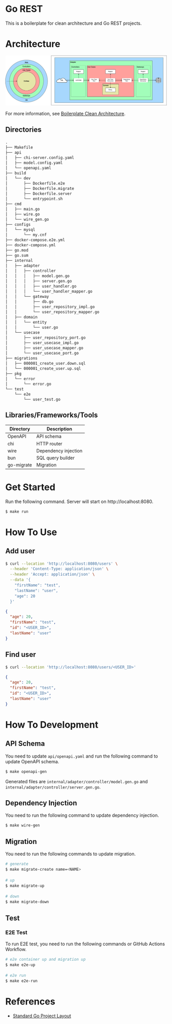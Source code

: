 # Go REST

This is a boilerplate for clean architecture and Go REST projects.

# Architecture

![Architecture](../architecture.drawio.png)

For more information, see [Boilerplate Clean Architecture](../README.md).

## Directories

```
.
├── Makefile
├── api
│   ├── chi-server.config.yaml
│   ├── model.config.yaml
│   └── openapi.yaml
├── build
│   └── dev
│       ├── Dockerfile.e2e
│       ├── Dockerfile.migrate
│       ├── Dockerfile.server
│       └── entrypoint.sh
├── cmd
│   ├── main.go
│   ├── wire.go
│   └── wire_gen.go
├── configs
│   └── mysql
│       └── my.cnf
├── docker-compose.e2e.yml
├── docker-compose.yml
├── go.mod
├── go.sum
├── internal
│   ├── adapter
│   │   ├── controller
│   │   │   ├── model.gen.go
│   │   │   ├── server.gen.go
│   │   │   ├── user_handler.go
│   │   │   └── user_handler_mapper.go
│   │   └── gateway
│   │       ├── db.go
│   │       ├── user_repository_impl.go
│   │       └── user_repository_mapper.go
│   ├── domain
│   │   └── entity
│   │       └── user.go
│   └── usecase
│       ├── user_repository_port.go
│       ├── user_usecase_impl.go
│       ├── user_usecase_mapper.go
│       └── user_usecase_port.go
├── migrations
│   ├── 000001_create_user.down.sql
│   └── 000001_create_user.up.sql
├── pkg
│   └── error
│       └── error.go
└── test
    └── e2e
        └── user_test.go
```

## Libraries/Frameworks/Tools

| Directory | Description |
| --- | --- |
| OpenAPI | API schema |
| chi | HTTP router |
| wire | Dependency injection |
| bun | SQL query builder |
| go-migrate | Migration |

# Get Started

Run the following command. Server will start on http://localhost:8080.

```bash
$ make run
```

# How To Use

## Add user

```bash
$ curl --location 'http://localhost:8080/users' \
  --header 'Content-Type: application/json' \
  --header 'Accept: application/json' \
  --data '{
    "firstName": "test",
    "lastName": "user",
    "age": 20
  }'
```

```json
{
  "age": 20,
  "firstName": "test",
  "id": "<USER_ID>",
  "lastName": "user"
}
```

## Find user

```bash
$ curl --location 'http://localhost:8080/users/<USER_ID>'
```

```json
{
  "age": 20,
  "firstName": "test",
  "id": "<USER_ID>",
  "lastName": "user"
}
```

# How To Development

## API Schema

You need to update `api/openapi.yaml` and run the following command to update OpenAPI schema.

```bash
$ make openapi-gen
```

Generated files are `internal/adapter/controller/model.gen.go` and `internal/adapter/controller/server.gen.go`.

## Dependency Injection

You need to run the following command to update dependency injection.

```bash
$ make wire-gen
```

## Migration

You need to run the following commands to update migration.

```bash
# generate
$ make migrate-create name=<NAME>

# up
$ make migrate-up

# down
$ make migrate-down
```

## Test

### E2E Test

To run E2E test, you need to run the following commands or GitHub Actions Workflow.

```bash
# e2e container up and migration up
$ make e2e-up

# e2e run
$ make e2e-run
```

# References

- [Standard Go Project Layout](https://github.com/golang-standards/project-layout/tree/master)
